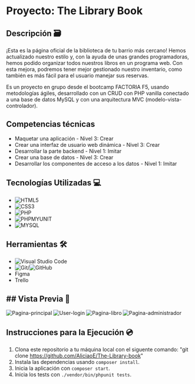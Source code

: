 # Proyecto: The Library Book

## Descripción 🗃

¡Esta es la página oficial de la biblioteca de tu barrio más cercano! Hemos actualizado nuestro estilo y, con la ayuda de unas grandes programadoras, hemos podido organizar todos nuestros libros en un programa web. Con esta mejora, podremos tener mejor gestionado nuestro inventario, como también es más fácil para el usuario manejar sus reservas.

Es un proyecto en grupo desde el bootcamp FACTORIA F5, usando metodologías ágiles, desarrollado con un CRUD con PHP vanilla conectado a una base de datos MySQL y con una arquitectura MVC (modelo-vista-controlador). 

## Competencias técnicas

- Maquetar una aplicación - Nivel 3: Crear
- Crear una interfaz de usuario web dinámica - Nivel 3: Crear
- Desarrollar la parte backend - Nivel 1: Imitar
- Crear una base de datos - Nivel 3: Crear
- Desarrollar los componentes de acceso a los datos - Nivel 1: Imitar


## Tecnologías Utilizadas 💻

- ![HTML5](https://img.shields.io/badge/HTML5-E34F26?logo=html5&logoColor=white&style=flat)
- ![CSS3](https://img.shields.io/badge/CSS3-1572B6?logo=css3&logoColor=white&style=flat)
- ![PHP](https://img.shields.io/badge/PHP-1572B6?logo=php&logoColor=white&style=flat)
- ![PHPMYUNIT](https://img.shields.io/badge/phpmyunit-1572B6?logo=phpmyunit&logoColor=white&style=flat)
- ![MYSQL](https://img.shields.io/badge/mysql-1572B6?logo=phpmt&logoColor=white&style=flat)

## Herramientas 🛠

- ![Visual Studio Code](https://img.shields.io/badge/VS%20Code-007ACC?logo=visual-studio-code&logoColor=white&style=flat)
- ![Git](https://img.shields.io/badge/Git-F05032?logo=git&logoColor=white&style=flat)/![GitHub](https://img.shields.io/badge/GitHub-181717?logo=github&logoColor=white&style=flat)
- Figma 
- Trello

## ## Vista Previa 🌠 

![Pagina-principal]()
![User-login]()
![Pagina-libro]()
![Pagina-administrador]()

## Instrucciones para la Ejecución 💿

1. Clona este repositorio a tu máquina local con el siguente comando: "git clone https://github.com/AliciaoE/The-Library-book"
2. Instala las dependencias usando `composer install`.
3. Inicia la aplicación con `composer start`.
4. Inicia los tests con `./vendor/bin/phpunit tests`.